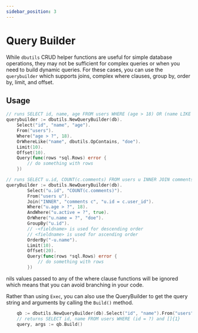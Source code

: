 ```yaml
---
sidebar_position: 3
---
```


# Query Builder

While `dbutils` CRUD helper functions are useful for simple database operations, they may not be sufficient for complex queries or when you need to build dynamic queries. For these cases, you can use the `querybuilder` which supports joins, complex where clauses, group by, order by, limit, and offset.

## Usage

```go
// runs SELECT id, name, age FROM users WHERE (age > 18) OR (name LIKE "%doe%") LIMIT 10 OFFSET 10
querybuilder := dbutils.NewQueryBuilder(db).
	Select("id", "name", "age").
	From("users").
	Where("age > ?", 18).
	OrWhereLike("name", dbutils.OpContains, "doe").
	Limit(10).
	Offset(10).
	Query(func(rows *sql.Rows) error {
		// do something with rows
	})
```

```go
// runs SELECT u.id, COUNT(c.comments) FROM users u INNER JOIN comments c ON u.id = c.user_id WHERE (u.age > 18) AND (u.active) OR (u.name = "doe") GROUP BY u.id ORDER BY u.name DESC LIMIT 10 OFFSET 20
queryBuilder := dbutils.NewQueryBuilder(db).
		Select("u.id", "COUNT(c.comments)").
		From("users u").
		Join("INNER", "comments c", "u.id = c.user_id").
		Where("u.age > ?", 18).
		AndWhere("u.active = ?", true).
		OrWhere("u.name = ?", "doe").
		GroupBy("u.id").
		// -<fieldname> is used for descending order
		// <fieldname> is used for ascending order
		OrderBy("-u.name").
		Limit(10).
		Offset(20).
		Query(func(rows *sql.Rows) error {
			// do something with rows
		})
```

nils values passed to any of the where clause functions will be ignored which means that you can avoid branching in your code.

Rather than using `Exec`, you can also use the QueryBuilder to get the query string and arguments by calling the `Build()` method.

```go
	qb := dbutils.NewQueryBuilder(db).Select("id", "name").From("users").Where("id = ?", 1)
	// returns SELECT id, name FROM users WHERE (id = ?) and []{1}
	query, args := qb.Build()
```

